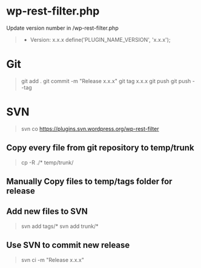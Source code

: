 # wp-rest-filter.php

Update version number in /wp-rest-filter.php

> * Version:           x.x.x
> define('PLUGIN_NAME_VERSION', 'x.x.x');

# Git

> git add .
> git commit -m "Release x.x.x"
> git tag x.x.x
> git push
> git push --tag

# SVN

> svn co https://plugins.svn.wordpress.org/wp-rest-filter
## Copy every file from git repository to temp/trunk
> cp -R ./* temp/trunk/
## Manually Copy files to temp/tags folder for release
## Add new files to SVN
> svn add tags/*
> svn add trunk/*
## Use SVN to commit new release
> svn ci -m "Release x.x.x"